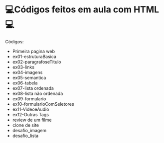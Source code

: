 # 💻Códigos feitos em aula com HTML💻

Códigos:

* Primeira pagina web
* ex01-estruturaBasica
* ex02-paragrafoseTitulo
* ex03-links
* ex04-imagens
* ex05-semantica
* ex06-tabela
* ex07-lista ordenada
* ex08-lista não ordenada
* ex09-formulario
* ex10-formularioComSeletores
* ex11-VideoeAudio
* ex12-Outras Tags
* review de um filme
* clone de site
* desafio_imagem
* desafio_lista
